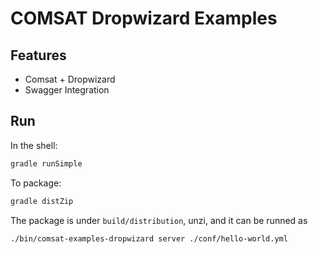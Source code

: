 # COMSAT Dropwizard Examples

## Features

- Comsat + Dropwizard
- Swagger Integration


## Run

In the shell:

```sh
gradle runSimple
```


To package:

```sh
gradle distZip
```

The package is under `build/distribution`, unzi, and it can be runned as

```sh
./bin/comsat-examples-dropwizard server ./conf/hello-world.yml
```
